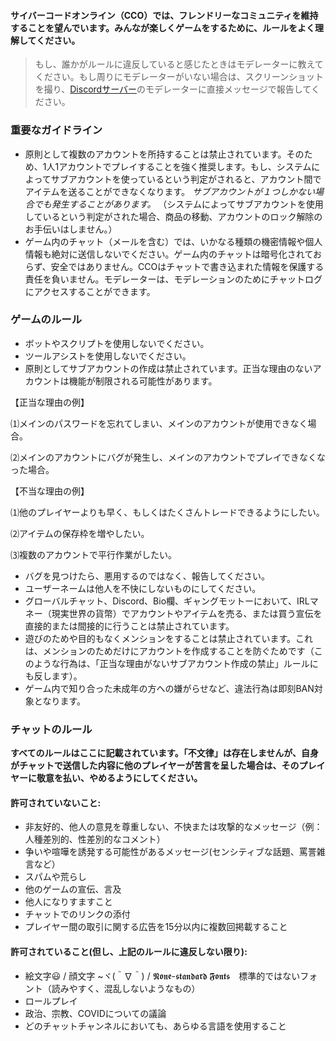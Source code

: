 

#### サイバーコードオンライン（CCO）では、フレンドリーなコミュニティを維持することを望んでいます。みんなが楽しくゲームをするために、ルールをよく理解してください。

> もし、誰かがルールに違反していると感じたときはモデレーターに教えてください。もし周りにモデレーターがいない場合は、スクリーンショットを撮り、[Discordサーバー](https://discord.gg/JREx8xz)のモデレーターに直接メッセージで報告してください。
### 重要なガイドライン
* 原則として複数のアカウントを所持することは禁止されています。そのため、1人1アカウントでプレイすることを強く推奨します。もし、システムによってサブアカウントを使っているという判定がされると、アカウント間でアイテムを送ることができなくなります。 *サブアカウントが１つしかない場合でも発生することがあります。* （システムによってサブアカウントを使用しているという判定がされた場合、商品の移動、アカウントのロック解除のお手伝いはしません。）
* ゲーム内のチャット（メールを含む）では、いかなる種類の機密情報や個人情報も絶対に送信しないでください。ゲーム内のチャットは暗号化されておらず、安全ではありません。CCOはチャットで書き込まれた情報を保護する責任を負いません。モデレーターは、モデレーションのためにチャットログにアクセスすることができます。

### ゲームのルール
* ボットやスクリプトを使用しないでください。
* ツールアシストを使用しないでください。
* 原則としてサブアカウントの作成は禁止されています。正当な理由のないアカウントは機能が制限される可能性があります。

【正当な理由の例】

 ⑴メインのパスワードを忘れてしまい、メインのアカウントが使用できなく場合。

 ⑵メインのアカウントにバグが発生し、メインのアカウントでプレイできなくなった場合。

【不当な理由の例】

 ⑴他のプレイヤーよりも早く、もしくはたくさんトレードできるようにしたい。
 
 ⑵アイテムの保存枠を増やしたい。
 
 ⑶複数のアカウントで平行作業がしたい。

* バグを見つけたら、悪用するのではなく、報告してください。
* ユーザーネームは他人を不快にしないものにしてください。
* グローバルチャット、Discord、Bio欄、ギャングモットーにおいて、IRLマネー（現実世界の貨幣）でアカウントやアイテムを売る、または買う宣伝を直接的または間接的に行うことは禁止されています。
* 遊びのためや目的もなくメンションをすることは禁止されています。これは、メンションのためだけにアカウントを作成することを防ぐためです（このような行為は、「正当な理由がないサブアカウント作成の禁止」ルールにも反します）。
* ゲーム内で知り合った未成年の方への嫌がらせなど、違法行為は即刻BAN対象となります。

### チャットのルール
**すべてのルールはここに記載されています。「不文律」は存在しませんが、自身がチャットで送信した内容に他のプレイヤーが苦言を呈した場合は、そのプレイヤーに敬意を払い、やめるようにしてください。**
#### 許可されていないこと: 
* 非友好的、他人の意見を尊重しない、不快または攻撃的なメッセージ（例：人種差別的、性差別的なコメント）
* 争いや喧嘩を誘発する可能性があるメッセージ(センシティブな話題、罵詈雑言など）
* スパムや荒らし
* 他のゲームの宣伝、言及
* 他人になりすますこと  
* チャットでのリンクの添付
* プレイヤー間の取引に関する広告を15分以内に複数回掲載すること

#### 許可されていること(但し、上記のルールに違反しない限り):
* 絵文字😃 / 顔文字 ~ヾ(＾∇＾) / 𝕹𝖔𝖓𝖊-𝖘𝖙𝖆𝖓𝖉𝖆𝖗𝖉 𝕱𝖔𝖓𝖙𝖘　標準的ではないフォント（読みやすく、混乱しないようなもの）
* ロールプレイ
* 政治、宗教、COVIDについての議論
* どのチャットチャンネルにおいても、あらゆる言語を使用すること
